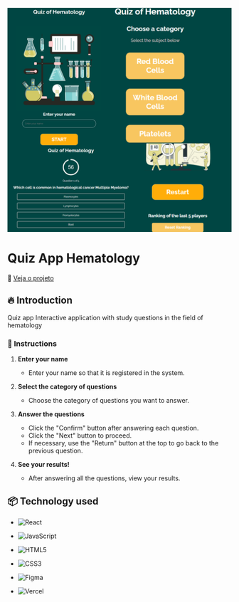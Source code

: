 
![Logo do projeto](https://raw.githubusercontent.com/LandGabriel/Hematology_Questions/main/src/img/Project-pictures.png)

# Quiz App Hematology
:mag_right: [Veja o projeto](https://quiz-red-beta.vercel.app/)
## 🔥 Introduction
Quiz app
Interactive application with study questions in the field of hematology

### 🔨 Instructions

1. **Enter your name**
   - Enter your name so that it is registered in the system.

2. **Select the category of questions**
   - Choose the category of questions you want to answer.

3. **Answer the questions**
   - Click the "Confirm" button after answering each question.
   - Click the "Next" button to proceed.
   - If necessary, use the "Return" button at the top to go back to the previous question.

4. **See your results!**
   - After answering all the questions, view your results.



## 📦 Technology used
 
* ![React](https://img.shields.io/badge/React-20232A?style=for-the-badge&logo=react&logoColor=61DAFB)

* ![JavaScript](https://img.shields.io/badge/javascript-%23323330.svg?style=for-the-badge&logo=javascript&logoColor=%23F7DF1E)

* ![HTML5](https://img.shields.io/badge/html5-%23E34F26.svg?style=for-the-badge&logo=html5&logoColor=white)

* ![CSS3](https://img.shields.io/badge/css3-%231572B6.svg?style=for-the-badge&logo=css3&logoColor=white)

* ![Figma](https://img.shields.io/badge/Figma-F24E1E?style=for-the-badge&logo=figma&logoColor=white)

* ![Vercel](https://img.shields.io/badge/Vercel-000000?style=for-the-badge&logo=vercel&logoColor=white)
